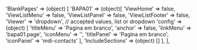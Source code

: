 'BlankPages' => (object) [
    'BAPA01' => (object)[
        'ViewHome' => false,
        'ViewListMenu' => false,
        'ViewListPanel' => false,
        'ViewListFooter' => false,
        'Viewer' => 'dropdown', // accepted values, list or dropdown
        'config' => (object) [
            'titleMenu' => 'Pagina em branco',
            'anchor' => false,
            'linkMenu' => 'bapa01.page',
            'iconMenu' => '',
            'titlePanel' => 'Pagina em branco',
            'iconPanel' => 'mdi-contacts'
        ],
    'IncludeSections' => (object) []
    ],
],
